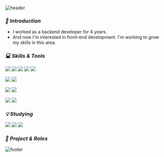 ![header](https://capsule-render.vercel.app/api?type=waving&color=gradient&customColorList=18&height=200&text=about%20me!&animation=fadeIn&fontSize=50&fontAlignY=35)
<!-- customColorList = 3, 14, 15, 18 -->
### *📢 Introduction*
* I worked as a backend developer for 4 years.
* And now I'm interested in front-end development. I'm working to grow my skills in this area.



### *💻 Skills & Tools*
<img src="https://img.shields.io/badge/Java-C71D23?style=flat&logo=openjdk&logoColor=white"> <img src="https://img.shields.io/badge/Spring-6DB33F?style=flat&logo=Spring&logoColor=white"> <img src="https://img.shields.io/badge/Java Script-F7DF1E?style=flat&logo=javascript&logoColor=white"> <img src="https://img.shields.io/badge/HTML5-E34F26?style=flat&logo=HTML5&logoColor=white"> <img src="https://img.shields.io/badge/CSS3-1572B6?style=flat&logo=CSS3&logoColor=white"/>

<img src="https://img.shields.io/badge/MSSQL-CC2927?style=flat&logo=microsoftsqlserver&logoColor=white"> <img src="https://img.shields.io/badge/Oracle-F80000?style=flat&logo=oracle&logoColor=white"/>

<img src="https://img.shields.io/badge/Git Lab-FC6D26?style=flat&logo=GitLab&logoColor=white"> <img src="https://img.shields.io/badge/Git Hub-181717?style=flat&logo=github&logoColor=white"/>

<img src="https://img.shields.io/badge/IntelliJ IDEA-000000?style=flat&logo=github&logoColor=white"> <img src="https://img.shields.io/badge/Visual Studio Code-007ACC?style=flat&logo=visualstudiocode&logoColor=white"/>


### *💡 Studying*

<img src="https://img.shields.io/badge/React-61DAFB?style=flat&logo=react&logoColor=white"> <img src="https://img.shields.io/badge/typeScript-3178C6?style=flat&logo=typeScript&logoColor=white"> <img src="https://img.shields.io/badge/Next.js-000000?style=flat&logo=nextdotjs&logoColor=white"/>


### *📝 Project & Roles*


![footer](https://capsule-render.vercel.app/api?type=waving&section=footer&color=gradient&customColorList=18)

<!-- 방문자수
[![Hits](https://hits.seeyoufarm.com/api/count/incr/badge.svg?url=https%3A%2F%2Fgithub.com%2Fayoung26%2Fhit-counter&count_bg=%23FBC7D4&title_bg=%23555555&icon=hipchat.svg&icon_color=%23E7E7E7&title=Wellcome&edge_flat=false)](https://hits.seeyoufarm.com)
-->
